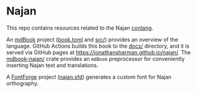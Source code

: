 # Najan

This repo contains resources related to the Najan
[conlang](https://en.wikipedia.org/wiki/Constructed_language).

An [mdBook](https://rust-lang.github.io/mdBook/) project
([book.toml](./book.toml) and [src/](./src/)) provides an overview of the
language. GitHub Actions builds this book to the [docs/](./docs/) directory, and
it is served via GitHub pages at https://jonathansharman.github.io/najan/. The
[mdbook-najan/](./mdbook-najan/) crate provides an `mdBook` preprocessor for
conveniently inserting Najan text and translations.

A [FontForge](https://fontforge.org/) project ([najan.sfd](./najan.sfd))
generates a custom font for Najan orthography.

